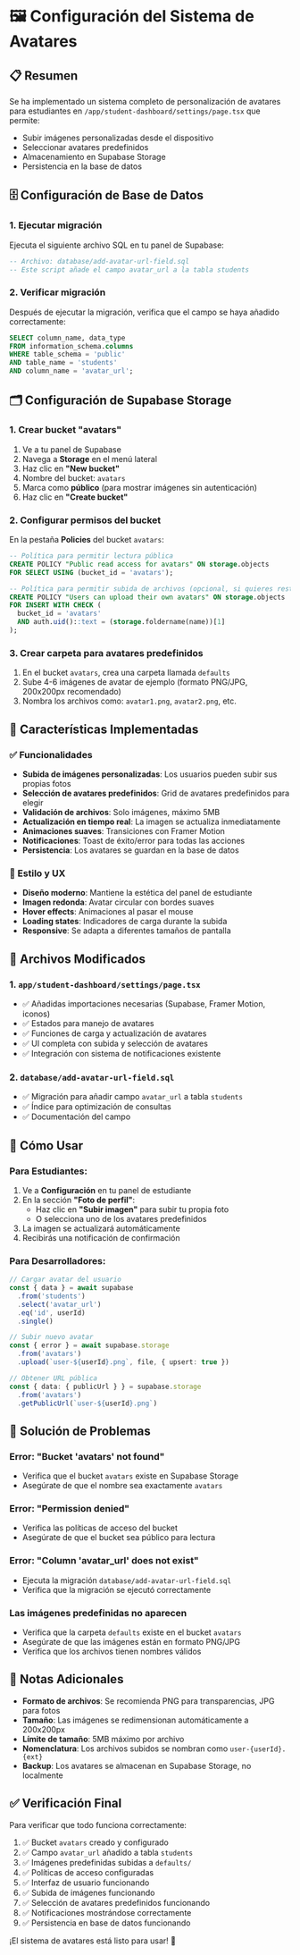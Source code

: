 # 🖼️ Configuración del Sistema de Avatares

## 📋 Resumen
Se ha implementado un sistema completo de personalización de avatares para estudiantes en `/app/student-dashboard/settings/page.tsx` que permite:
- Subir imágenes personalizadas desde el dispositivo
- Seleccionar avatares predefinidos
- Almacenamiento en Supabase Storage
- Persistencia en la base de datos

## 🗄️ Configuración de Base de Datos

### 1. Ejecutar migración
Ejecuta el siguiente archivo SQL en tu panel de Supabase:

```sql
-- Archivo: database/add-avatar-url-field.sql
-- Este script añade el campo avatar_url a la tabla students
```

### 2. Verificar migración
Después de ejecutar la migración, verifica que el campo se haya añadido correctamente:

```sql
SELECT column_name, data_type 
FROM information_schema.columns 
WHERE table_schema = 'public' 
AND table_name = 'students' 
AND column_name = 'avatar_url';
```

## 🗂️ Configuración de Supabase Storage

### 1. Crear bucket "avatars"
1. Ve a tu panel de Supabase
2. Navega a **Storage** en el menú lateral
3. Haz clic en **"New bucket"**
4. Nombre del bucket: `avatars`
5. Marca como **público** (para mostrar imágenes sin autenticación)
6. Haz clic en **"Create bucket"**

### 2. Configurar permisos del bucket
En la pestaña **Policies** del bucket `avatars`:

```sql
-- Política para permitir lectura pública
CREATE POLICY "Public read access for avatars" ON storage.objects
FOR SELECT USING (bucket_id = 'avatars');

-- Política para permitir subida de archivos (opcional, si quieres restricciones)
CREATE POLICY "Users can upload their own avatars" ON storage.objects
FOR INSERT WITH CHECK (
  bucket_id = 'avatars' 
  AND auth.uid()::text = (storage.foldername(name))[1]
);
```

### 3. Crear carpeta para avatares predefinidos
1. En el bucket `avatars`, crea una carpeta llamada `defaults`
2. Sube 4-6 imágenes de avatar de ejemplo (formato PNG/JPG, 200x200px recomendado)
3. Nombra los archivos como: `avatar1.png`, `avatar2.png`, etc.

## 🎨 Características Implementadas

### ✅ Funcionalidades
- **Subida de imágenes personalizadas**: Los usuarios pueden subir sus propias fotos
- **Selección de avatares predefinidos**: Grid de avatares predefinidos para elegir
- **Validación de archivos**: Solo imágenes, máximo 5MB
- **Actualización en tiempo real**: La imagen se actualiza inmediatamente
- **Animaciones suaves**: Transiciones con Framer Motion
- **Notificaciones**: Toast de éxito/error para todas las acciones
- **Persistencia**: Los avatares se guardan en la base de datos

### 🎯 Estilo y UX
- **Diseño moderno**: Mantiene la estética del panel de estudiante
- **Imagen redonda**: Avatar circular con bordes suaves
- **Hover effects**: Animaciones al pasar el mouse
- **Loading states**: Indicadores de carga durante la subida
- **Responsive**: Se adapta a diferentes tamaños de pantalla

## 🔧 Archivos Modificados

### 1. `app/student-dashboard/settings/page.tsx`
- ✅ Añadidas importaciones necesarias (Supabase, Framer Motion, iconos)
- ✅ Estados para manejo de avatares
- ✅ Funciones de carga y actualización de avatares
- ✅ UI completa con subida y selección de avatares
- ✅ Integración con sistema de notificaciones existente

### 2. `database/add-avatar-url-field.sql`
- ✅ Migración para añadir campo `avatar_url` a tabla `students`
- ✅ Índice para optimización de consultas
- ✅ Documentación del campo

## 🚀 Cómo Usar

### Para Estudiantes:
1. Ve a **Configuración** en tu panel de estudiante
2. En la sección **"Foto de perfil"**:
   - Haz clic en **"Subir imagen"** para subir tu propia foto
   - O selecciona uno de los avatares predefinidos
3. La imagen se actualizará automáticamente
4. Recibirás una notificación de confirmación

### Para Desarrolladores:
```typescript
// Cargar avatar del usuario
const { data } = await supabase
  .from('students')
  .select('avatar_url')
  .eq('id', userId)
  .single()

// Subir nuevo avatar
const { error } = await supabase.storage
  .from('avatars')
  .upload(`user-${userId}.png`, file, { upsert: true })

// Obtener URL pública
const { data: { publicUrl } } = supabase.storage
  .from('avatars')
  .getPublicUrl(`user-${userId}.png`)
```

## 🐛 Solución de Problemas

### Error: "Bucket 'avatars' not found"
- Verifica que el bucket `avatars` existe en Supabase Storage
- Asegúrate de que el nombre sea exactamente `avatars`

### Error: "Permission denied"
- Verifica las políticas de acceso del bucket
- Asegúrate de que el bucket sea público para lectura

### Error: "Column 'avatar_url' does not exist"
- Ejecuta la migración `database/add-avatar-url-field.sql`
- Verifica que la migración se ejecutó correctamente

### Las imágenes predefinidas no aparecen
- Verifica que la carpeta `defaults` existe en el bucket `avatars`
- Asegúrate de que las imágenes están en formato PNG/JPG
- Verifica que los archivos tienen nombres válidos

## 📝 Notas Adicionales

- **Formato de archivos**: Se recomienda PNG para transparencias, JPG para fotos
- **Tamaño**: Las imágenes se redimensionan automáticamente a 200x200px
- **Límite de tamaño**: 5MB máximo por archivo
- **Nomenclatura**: Los archivos subidos se nombran como `user-{userId}.{ext}`
- **Backup**: Los avatares se almacenan en Supabase Storage, no localmente

## ✅ Verificación Final

Para verificar que todo funciona correctamente:

1. ✅ Bucket `avatars` creado y configurado
2. ✅ Campo `avatar_url` añadido a tabla `students`
3. ✅ Imágenes predefinidas subidas a `defaults/`
4. ✅ Políticas de acceso configuradas
5. ✅ Interfaz de usuario funcionando
6. ✅ Subida de imágenes funcionando
7. ✅ Selección de avatares predefinidos funcionando
8. ✅ Notificaciones mostrándose correctamente
9. ✅ Persistencia en base de datos funcionando

¡El sistema de avatares está listo para usar! 🎉
